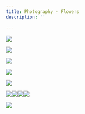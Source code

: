 ```yaml
---
title: Photography - Flowers
description: ''

---
```

![](/assets/img/img_2975.jpeg)

![](/assets/img/img_1665.jpeg)

![](/assets/img/img_2348.jpeg)

![](/assets/img/img_2526.JPEG)

![](/assets/img/img_7330.JPG)

![](/assets/img/img_2986.jpeg)![](/assets/img/img_4662.JPG)![](/assets/img/img_2570.jpeg)![](/assets/img/img_0229.JPG)

![](/assets/img/img_1663.jpeg)